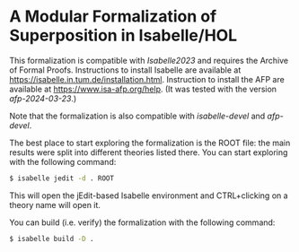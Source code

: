 # A Modular Formalization of Superposition in Isabelle/HOL

This formalization is compatible with _Isabelle2023_ and requires the Archive of Formal Proofs.
Instructions to install Isabelle are available at <https://isabelle.in.tum.de/installation.html>.
Instruction to install the AFP are available at <https://www.isa-afp.org/help>.
(It was tested with the version _afp-2024-03-23_.)

Note that the formalization is also compatible with _isabelle-devel_ and _afp-devel_.

The best place to start exploring the formalization is the ROOT file: the main results were
split into different theories listed there. You can start exploring with the following command:

``` sh
$ isabelle jedit -d . ROOT
```

This will open the jEdit-based Isabelle environment and CTRL+clicking on a theory name will
open it.

You can build (i.e. verify) the formalization with the following command:

``` sh
$ isabelle build -D .
```
